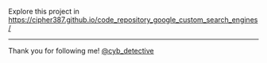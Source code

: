 Explore this project in https://cipher387.github.io/code_repository_google_custom_search_engines/




<hr>


Thank you for following me! [@cyb_detective](https://linktr.ee/cyb_detective)
